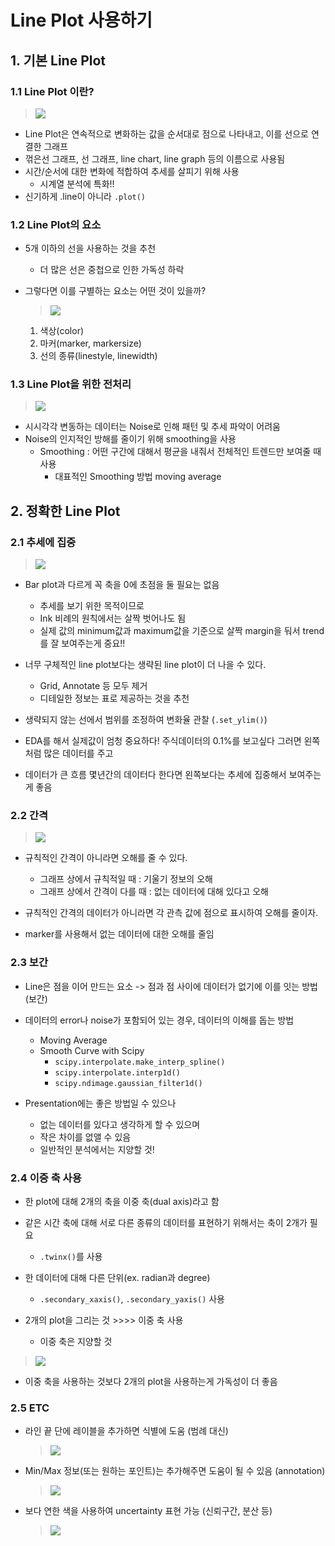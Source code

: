 # Line Plot 사용하기

## 1. 기본 Line Plot

### 1.1 Line Plot 이란?

> ![](./img/2021-08-11-20-27-14.png)

- Line Plot은 연속적으로 변화하는 값을 순서대로 점으로 나타내고, 이를 선으로 연결한 그래프
- 꺾은선 그래프, 선 그래프, line chart, line graph 등의 이름으로 사용됨
- 시간/순서에 대한 변화에 적합하여 추세를 살피기 위해 사용
  - 시계열 분석에 특화!!
- 신기하게 .line이 아니라 `.plot()`

### 1.2 Line Plot의 요소

- 5개 이하의 선을 사용하는 것을 추천
  - 더 많은 선은 중첩으로 인한 가독성 하락

- 그렇다면 이를 구별하는 요소는 어떤 것이 있을까?
    > ![](./img/2021-08-11-20-28-45.png)
  1. 색상(color)
  2. 마커(marker, markersize)
  3. 선의 종류(linestyle, linewidth)

### 1.3 Line Plot을 위한 전처리
> ![](./img/2021-08-11-20-30-41.png)
- 시시각각 변동하는 데이터는 Noise로 인해 패턴 및 추세 파악이 어려움
- Noise의 인지적인 방해를 줄이기 위해 smoothing을 사용
  - Smoothing : 어떤 구간에 대해서 평균을 내줘서 전체적인 트렌드만 보여줄 때 사용
    - 대표적인 Smoothing 방법 moving average

## 2. 정확한 Line Plot

### 2.1 추세에 집중

> ![](./img/2021-08-11-20-33-55.png)

- Bar plot과 다르게 꼭 축을 0에 초점을 둘 필요는 없음
  - 추세를 보기 위한 목적이므로
  - Ink 비례의 원칙에서는 살짝 벗어나도 됨
  - 실제 값의 minimum값과 maximum값을 기준으로 살짝 margin을 둬서 trend를 잘 보여주는게 중요!!

- 너무 구체적인 line plot보다는 생략된 line plot이 더 나을 수 있다.
  - Grid, Annotate 등 모두 제거
  - 디테일한 정보는 표로 제공하는 것을 추천

- 생략되지 않는 선에서 범위를 조정하여 변화율 관찰 (`.set_ylim()`)

- EDA를 해서 실제값이 엄청 중요하다! 주식데이터의 0.1%를 보고싶다 그러면 왼쪽처럼 많은 데이터를 주고
- 데이터가 큰 흐름 몇년간의 데이터다 한다면 왼쪽보다는 추세에 집중해서 보여주는게 좋음

### 2.2 간격

> ![](./img/2021-08-11-20-36-32.png)

- 규칙적인 간격이 아니라면 오해를 줄 수 있다.
  - 그래프 상에서 규칙적일 때 : 기울기 정보의 오해
  - 그래프 상에서 간격이 다를 때 : 없는 데이터에 대해 있다고 오해

- 규칙적인 간격의 데이터가 아니라면 각 관측 값에 점으로 표시하여 오해를 줄이자.

- marker를 사용해서 없는 데이터에 대한 오해를 줄임

### 2.3 보간

- Line은 점을 이어 만드는 요소 -> 점과 점 사이에 데이터가 없기에 이를 잇는 방법(보간)
- 데이터의 error나 noise가 포함되어 있는 경우, 데이터의 이해를 돕는 방법
  - Moving Average
  - Smooth Curve with Scipy
    - `scipy.interpolate.make_interp_spline()`
    - `scipy.interpolate.interp1d()`
    - `scipy.ndimage.gaussian_filter1d()`

- Presentation에는 좋은 방법일 수 있으나
  - 없는 데이터를 있다고 생각하게 할 수 있으며
  - 작은 차이를 없앨 수 있음
  - 일반적인 분석에서는 지양할 것!

### 2.4 이중 축 사용

- 한 plot에 대해 2개의 축을 이중 축(dual axis)라고 함
- 같은 시간 축에 대해 서로 다른 종류의 데이터를 표현하기 위해서는 축이 2개가 필요
  - `.twinx()`를 사용

- 한 데이터에 대해 다른 단위(ex. radian과 degree)
  - `.secondary_xaxis()`, `.secondary_yaxis()` 사용
- 2개의 plot을 그리는 것 >>>> 이중 축 사용
  - 이중 축은 지양할 것

> ![](./img/2021-08-11-20-41-02.png)

- 이중 축을 사용하는 것보다 2개의 plot을 사용하는게 가독성이 더 좋음

### 2.5 ETC

- 라인 끝 단에 레이블을 추가하면 식별에 도움 (범례 대신)
    > ![](./img/2021-08-11-20-42-09.png)

- Min/Max 정보(또는 원하는 포인트)는 추가해주면 도움이 될 수 있음 (annotation)
    > ![](./img/2021-08-11-20-43-01.png)

- 보다 연한 색을 사용하여 uncertainty 표현 가능 (신뢰구간, 분산 등)
    > ![](./img/2021-08-11-20-44-01.png)